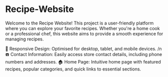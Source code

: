 # Recipe-Website

Welcome to the Recipe Website! This project is a user-friendly platform where you can explore your favorite recipes. Whether you're a home cook or a professional chef, this website aims to provide a smooth experience for managing recipes.


📱 Responsive Design: Optimised for desktop, tablet, and mobile devices. /n
☎️ Contact Information: Easily access store contact details, including phone numbers and addresses.
🏠 Home Page: Intuitive home page with featured recipes, popular categories, and quick links to essential sections.
